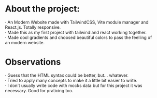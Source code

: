 # About the project:
· An Modern Website made with TailwindCSS, Vite module manager and React.js. Totally responsive. <br />
· Made this as my first project with tailwind and react working together. <br />
· Made cool gradients and choosed beautiful colors to pass the feelling of an modern website.

# Observations
· Guess that the HTML syntax could be better, but... whatever. <br />
· Tried to apply many concepts to make it a little bit easier to write. <br />
· I don't usually write code with mocks data but for this project it was necessary. Good for praticing too. 
